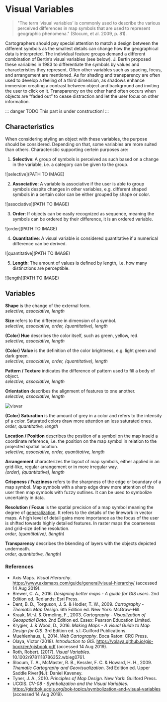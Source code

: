 
# Visual Variables
>"The term ‘visual variables’ is commonly used to describe the various perceived differences in map symbols that are used to represent geographic phenomena." (Slocum, et al. 2009, p. 81).

Cartographers should pay special attention to match a design between the different symbols as the smallest details can change how the geographical data is interpreted. The individual feature groups demand a different combination of Bertin’s visual variables (see below). J. Bertin proposed these variables in 1983 to differentiate the symbols by values and characteristics they represent. Often other variables such as spacing, focus, and arrangement are mentioned. As for shading and transparency are often used to develop a feeling of a third dimension, as shadows enhance immersion creating a contrast between object and background and inviting the user to click on it. Transparency on the other hand often occurs when objects are “faded out” to cease distraction and let the user focus on other information.


::: danger TODO
This part is under construction!
:::

## Characteristics
When considering styling an object with these variables, the purpose should be considered. Depending on that, some variables are more suited than others. Characteristic supporting certein purposes are:

1. **Selective**: A group of symbols is perceived as such based on a change in the variable, i.e. a category can be given to the group. 

![selective](PATH TO IMAGE)

2. **Associative**: A variable is associative if the user is able to group symbols despite changes in other variables, e.g. different shaped symbols in a certain color can be either grouped by shape or color. 

![associative](PATH TO IMAGE)

3. **Order**: If objects can be easily recognized as sequence, meaning the symbols can be ordered by their difference, it is an ordered variable. 

![order](PATH TO IMAGE)

4. **Quantitative**: A visual variable is considered quantitative if a numerical difference can be derived. 

![quantitative](PATH TO IMAGE)

5. **Length**: The amount of values is defined by length, i.e. how many distinctions are perceptible. 

![length](PATH TO IMAGE)


## Variables 

**Shape** is the change of the external form.  
*selective, associative, length*

**Size** refers to the difference in dimension of a symbol.  
*selective, associative, order, (quantitative), length*

**(Color) Hue** describes the color itself, such as green, yellow, red.  
*selective, associative, length*

**(Color) Value** is the definition of the color brightness, e.g. light green and dark green.  
*selective, associative, order, (quantitative), length*

**Pattern / Texture** indicates the difference of pattern used to fill a body of object.  
*selective, associative, length*

**Orientation** describes the alignment of features to one another.  
*selective, associative, length*

![visvar](/assets/img/visualvariables.png)

**(Color) Saturation** is the amount of grey in a color and refers to the intensity pf a color. Saturated colors draw more attention an less saturated ones.  
*order, quantitative, length*

**Location / Position** describes the position of a symbol on the map inseid a coordinate reference, i.e. the position on the map symbol in relation to the projected spatial location.   
*selective, associative, order, quantitative, length*

**Arrangement** characterizes the layout of map symbols, either applied in an grid-like, regular arrangement or in more irregular way.  
*(order), (quantitative), length*

**Crispness / Fuzziness** refers to the sharpness of the edge or boundary of a map symbol. Map symbols with a sharp edge draw more attention of the user then map symbols with fuzzy outlines. It can be used to symbolize uncertainty in data.   

**Resolution / Focus** is the spatial precision of a map symbol meaning the degree of [generalization](/Guide/gen.md). It refers to the details of the linework in vector maps. A high level of detail gains more importance as the focus of the user is shifted towards highly detailed features. In raster maps the coarseness and grid-size define resolution.   
*order, (quantitative), (length)*

**Transparency** describes the bkending of layers with the objects depicted underneath.   
*order, quantitative, (length)*


### References
- Axis Maps. *Visual Hierarchy*. https://www.axismaps.com/guide/general/visual-hierarchy/ (accessed 14 Aug 2019).
- Brewer, C. A., 2016. *Designing better maps - A guide for GIS users*. 2nd Edition ed. Redlands: Esri Press.
- Dent, B. D., Torguson, J. S. & Hodler, T. W., 2009. *Cartography - Thematic Map Design*. 6th Edition ed. New York: McGraw-Hill.
- Kraak, M.-J. & Ormeling, F., 2003. *Cartography - Visualization of Geospatial Data*. 2nd Edition ed. Essex: Pearson Education Limited.
- Krygier, J. & Wood, D., 2016. *Making Maps - A visual Guide to Map Design for GIS*. 3rd Edition ed. s.l.:Guilford Publications.
- Muehlenhaus, I., 2014. *Web Cartography*. Boca Raton: CRC Press.
- Olaya, Victor (2018). *Introduction to GIS*. https://volaya.github.io/gis-book/en/gisbook.pdf (accessed 14 Aug 2019).
- Roth, Robert. (2017). *Visual Variables*. 10.1002/9781118786352.wbieg0761. 
- Slocum, T. A., McMaster, R. B., Kessler, F. C. & Howard, H. H., 2009. *Thematic Cartography and Geovisualization*. 3rd Edition ed. Upper Saddle River(NJ): Daniel Kaveney.
- Tyner, J. A., 2010. *Principles of Map Design*. New York: Guilford Press.
- UCGIS. *CV-08 - Symbolization and the Visual Variables*. https://gistbok.ucgis.org/bok-topics/symbolization-and-visual-variables (accessed 14 Aug 2019).